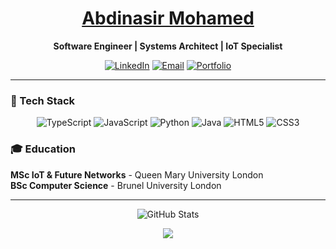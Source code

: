 <div align="center">

# [Abdinasir Mohamed](https://abdinasir-portfolio.vercel.app/)

**Software Engineer | Systems Architect | IoT Specialist**

[![LinkedIn](https://img.shields.io/badge/-LinkedIn-0077B5?style=flat-square&logo=linkedin&logoColor=white)](https://www.linkedin.com/in/abdinasir-mohamed-357537254/)
[![Email](https://img.shields.io/badge/-Email-D14836?style=flat-square&logo=gmail&logoColor=white)](mailto:Abdinasirm2003@gmail.com)
[![Portfolio](https://img.shields.io/badge/-Portfolio-000000?style=flat-square&logo=vercel&logoColor=white)](https://abdinasir-portfolio.vercel.app/)

</div>

---

### 🚀 Tech Stack

<div align="center">

![TypeScript](https://img.shields.io/badge/TypeScript-007ACC?style=for-the-badge&logo=typescript&logoColor=white)
![JavaScript](https://img.shields.io/badge/JavaScript-F7DF1E?style=for-the-badge&logo=javascript&logoColor=black)
![Python](https://img.shields.io/badge/Python-3776AB?style=for-the-badge&logo=python&logoColor=white)
![Java](https://img.shields.io/badge/Java-ED8B00?style=for-the-badge&logo=openjdk&logoColor=white)
![HTML5](https://img.shields.io/badge/HTML5-E34F26?style=for-the-badge&logo=html5&logoColor=white)
![CSS3](https://img.shields.io/badge/CSS3-1572B6?style=for-the-badge&logo=css3&logoColor=white)

</div>

### 🎓 Education

**MSc IoT & Future Networks** - Queen Mary University London  
**BSc Computer Science** - Brunel University London

---


<div align="center">

![GitHub Stats](https://github-readme-stats.vercel.app/api?username=Abdinasir03&show_icons=true&theme=dark&hide_border=true&count_private=true)

![](https://komarev.com/ghpvc/?username=Abdinasir03&color=brightgreen&style=flat-square)


</div>